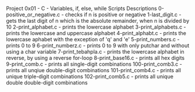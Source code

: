 Project 0x01 - C - Variables, if, else, while
Scripts Descriptions
0-positive_or_negative.c - checks if n is positive or negative
1-last_digit.c - gets the last digit of n which is the absolute remainder, when n is divided by 10
2-print_alphabet.c - prints the lowercase alphabet
3-print_alphabets.c - prints the lowercase and uppercase alphabet
4-print_alphabt.c - prints the lowercase aphabet with the exception of 'q' and 'e'
5-print_numbers.c - prints 0 to 9
6-print_numberz.c - prints 0 to 9 with only putchar and without using a char variable
7-print_tebahpla.c - prints the lowercase alphabet in reverse, by using a reverse for-loop
8-print_base16.c - prints all hex digits
9-print_comb.c - prints all single-digit combinations
100-print_comb3.c - prints all unqiue double-digit combinations
101-print_comb4.c - prints all unique triple-digit combinations
102-print_comb5.c - prints all unique double double-digit combinations